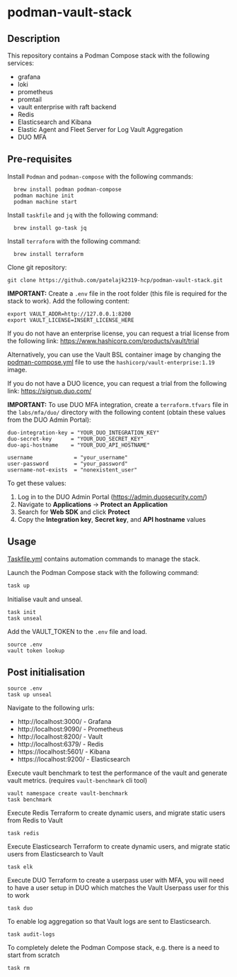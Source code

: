 # podman-vault-stack

## Description
This repository contains a Podman Compose stack with the following services:
- grafana
- loki
- prometheus
- promtail
- vault enterprise with raft backend
- Redis
- Elasticsearch and Kibana
- Elastic Agent and Fleet Server for Log Vault Aggregation
- DUO MFA

## Pre-requisites

Install `Podman` and `podman-compose` with the following commands:
```shell
  brew install podman podman-compose
  podman machine init
  podman machine start
```
Install `taskfile` and `jq` with the following command:
```shell
  brew install go-task jq
```
Install `terraform` with the following command:
```shell
  brew install terraform
```

Clone git repository:
```shell
git clone https://github.com/patelajk2319-hcp/podman-vault-stack.git
```

**IMPORTANT:** Create a `.env` file in the root folder (this file is required for the stack to work). Add the following content:
```shell
export VAULT_ADDR=http://127.0.0.1:8200
export VAULT_LICENSE=INSERT_LICENSE_HERE
```

If you do not have an enterprise license, you can request a trial license from the following link:
https://www.hashicorp.com/products/vault/trial

Alternatively, you can use the Vault BSL container image by changing the [podman-compose.yml](podman-compose.yml) file to use the `hashicorp/vault-enterprise:1.19` image.

If you do not have a DUO licence, you can request a trial from the following link:
https://signup.duo.com/

**IMPORTANT:** To use DUO MFA integration, create a `terraform.tfvars` file in the `labs/mfa/duo/` directory with the following content (obtain these values from the DUO Admin Portal):
```hcl
duo-integration-key = "YOUR_DUO_INTEGRATION_KEY"
duo-secret-key      = "YOUR_DUO_SECRET_KEY"
duo-api-hostname    = "YOUR_DUO_API_HOSTNAME"

username             = "your_username"
user-password        = "your_password"
username-not-exists  = "nonexistent_user"
```

To get these values:
1. Log in to the DUO Admin Portal (https://admin.duosecurity.com/)
2. Navigate to **Applications** → **Protect an Application**
3. Search for **Web SDK** and click **Protect**
4. Copy the **Integration key**, **Secret key**, and **API hostname** values

## Usage
[Taskfile.yml](Taskfile.yml) contains automation commands to manage the stack.

Launch the Podman Compose stack with the following command:
```bash
task up
```

Initialise vault and unseal.
```shell
task init
task unseal
```

Add the VAULT_TOKEN to the `.env` file and load.
```shell
source .env
vault token lookup
```

## Post initialisation
```shell
source .env
task up unseal
```

Navigate to the following urls:
- http://localhost:3000/ - Grafana
- http://localhost:9090/ - Prometheus
- http://localhost:8200/ - Vault
- http://localhost:6379/ - Redis
- https://localhost:5601/ - Kibana
- https://localhost:9200/ - Elasticsearch

Execute vault benchmark to test the performance of the vault and generate vault metrics.
(requires `vault-benchmark` cli tool)
```shell
vault namespace create vault-benchmark
task benchmark
```
Execute Redis Terraform to create dynamic users, and migrate static users from Redis to Vault
```shell
task redis
```
Execute Elasticsearch Terraform to create dynamic users, and migrate static users from Elasticsearch to Vault
```shell
task elk
```
Execute DUO Terraform to create a userpass user with MFA, you will need to have a user setup in DUO which matches the Vault Userpass user for this to work
```shell
task duo
```
To enable log aggregation so that Vault logs are sent to Elasticsearch.
```shell
task audit-logs
```
To completely delete the Podman Compose stack, e.g. there is a need to start from scratch
```shell
task rm
```
